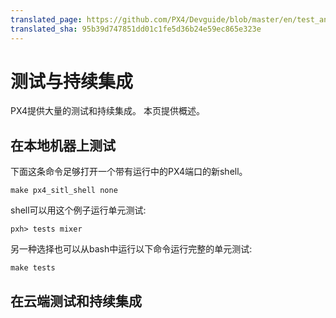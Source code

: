 ```yaml
---
translated_page: https://github.com/PX4/Devguide/blob/master/en/test_and_ci/README.md
translated_sha: 95b39d747851dd01c1fe5d36b24e59ec865e323e
---
```


# 测试与持续集成

PX4提供大量的测试和持续集成。 本页提供概述。

## 在本地机器上测试
下面这条命令足够打开一个带有运行中的PX4端口的新shell。

```
make px4_sitl_shell none
```

shell可以用这个例子运行单元测试:

```
pxh> tests mixer
```

另一种选择也可以从bash中运行以下命令运行完整的单元测试:

```
make tests
```

## 在云端测试和持续集成


